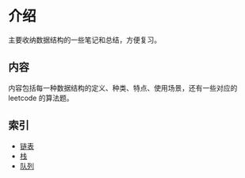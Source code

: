 # 介绍
主要收纳数据结构的一些笔记和总结，方便复习。

## 内容
内容包括每一种数据结构的定义、种类、特点、使用场景，还有一些对应的 leetcode 的算法题。

## 索引
- [链表](./linkNode.md)
- [栈](./stack.md)
- [队列](./queue.md)